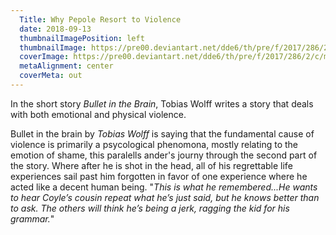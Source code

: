 ```yaml
---
  Title: Why Pepole Resort to Violence
  date: 2018-09-13
  thumbnailImagePosition: left
  thumbnailImage: https://pre00.deviantart.net/dde6/th/pre/f/2017/286/2/c/my_imagination_by_ryky-dbqfy15.png
  coverImage: https://pre00.deviantart.net/dde6/th/pre/f/2017/286/2/c/my_imagination_by_ryky-dbqfy15.png
  metaAlignment: center
  coverMeta: out
---
```

In the short story *Bullet in the Brain*, Tobias Wolff writes a story that deals with both emotional and physical violence.


Bullet in the brain by *Tobias Wolff* is saying that the fundamental cause of violence is primarily a psycological phenomona, mostly relating to the emotion of shame, this paralells ander's journy through the second part of the story. Where after he is shot in the head, all of his regrettable life experiences sail past him forgotten in favor of one experience where he acted like a decent human being. "*This is what he remembered...He wants to hear Coyle’s cousin repeat what he’s just said, but he knows better than to ask.  The others will think he’s being a jerk, ragging the kid for his grammar.*"
<!--   - lack of other options
    - Failure of Diplomacy
    -
  - irrational decision making
    - drugs
    - emotions
    - those kind of things


  # Physical and emotional violence quote
  Cycle
  *“Fuck with me again, you’re history.
  Capiche?
  ”
  Anders burst our laughing.  He covered his mouth with both hands and said, “
  I’m sorry, I’m sorry,”
  then snorted helplessly through his fingers and said, “
  Capiche – oh, God, capiche
  ,” and at that the man with the pistol raised the pistol and shot Anders right in the head.*
  Emotional Violence Examples
  *Anders had conceived his own towering hatred of the teller, but he im
  mediately turned it on the
  presumptuous crybaby in front of him.  “Damned unfair,” he said.  “Tragi
  c, really.  If they’re not chopping off the wrong leg, or bombing your ancestral village, they’re closing their positions.”*

  *This is what he remembered...He wants to hear Coyle’s cousin repeat what he’s just said, but he knows better than to ask.  The others will think he’s being a jerk, ragging the kid for his grammar.*
  ## Emotional Violence
  *Nonfic*
  fafslfdklkdjflsdkiskd
  #### Evidence
  - Used as tool of power
    - *Emotional Violence is about control*
  - Definition of Violence seems to be rather fluid
    - *the majority of students when asked about violence said they had recived emotional rather then physical violence*
  - The american education system doesnt reward diversity and perpetuates these steriotypes
    - Citation Needed
  - Diversity is Needed
    - *Reported a desire to see society moving away from conformity and to celebrating individuality*
  - This article is setting off some statistical red flags
    - *In fact psycological and physical violence presented equaly long term health risks*
  - Mind and body intertwined wellness
    - *
  - Pepole care about other pepoles conception of them more then most pepole think.
    - *Pepole will go to prison and face consequences to avoid disrespect*
  - Shame is the ultimate cause of Violence
    - tons of quotes for this exist
  - Intent
  1. Sherry (sexuality)
  2. Wife (predictability)
  3. Daughter (inocennce)
  4. Poetry (knowledge)
  5. Mother (hatred)
  6. Professor (hubris)
  7. -->
